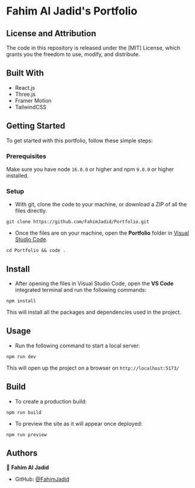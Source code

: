 # Fahim Al Jadid's Portfolio

## License and Attribution

The code in this repository is released under the [MIT] License, which grants you the freedom to use, modify, and distribute.

## Built With

- React.js
- Three.js
- Framer Motion
- TailwindCSS


## Getting Started

To get started with this portfolio, follow these simple steps:

### Prerequisites

Make sure you have node `16.0.0` or higher and npm `9.0.0` or higher installed.

### Setup

- With git, clone the code to your machine, or download a ZIP of all the files directly.

```
git clone https://github.com/FahimJadid/Portfolio.git
```

- Once the files are on your machine, open the **Portfolio** folder in [Visual Studio Code](https://code.visualstudio.com/download).

```
cd Portfolio && code .
```

## Install

- After opening the files in Visual Studio Code, open the **VS Code** integrated terminal and run the following commands:

```
npm install
```

This will install all the packages and dependencies used in the project.

## Usage

- Run the following command to start a local server:

```
npm run dev
```

This will open up the project on a browser on `http://localhost:5173/`

## Build

- To create a production build:

```
npm run build
```

- To preview the site as it will appear once deployed:

```
npm run preview
```

## Authors

👤 **Fahim Al Jadid**

- GitHub: [@FahimJadid](https://github.com/FahimJadid)